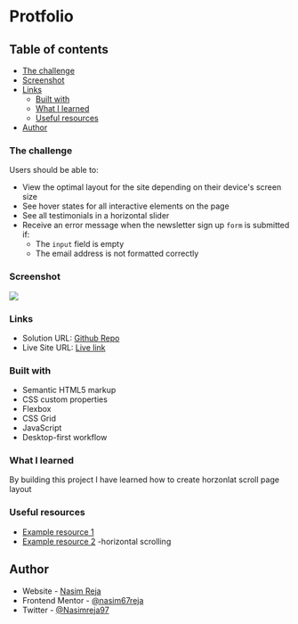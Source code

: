 # Protfolio

## Table of contents

- [The challenge](#the-challenge)
- [Screenshot](#screenshot)
- [Links](#links)
  - [Built with](#built-with)
  - [What I learned](#what-i-learned)
  - [Useful resources](#useful-resources)
- [Author](#author)

### The challenge

Users should be able to:

- View the optimal layout for the site depending on their device's screen size
- See hover states for all interactive elements on the page
- See all testimonials in a horizontal slider
- Receive an error message when the newsletter sign up `form` is submitted if:
  - The `input` field is empty
  - The email address is not formatted correctly

### Screenshot

![](images/Screenshot.png)

### Links

- Solution URL: [Github Repo](https://github.com/nasim67reja/protfolio)
- Live Site URL: [Live link](https://nasim67reja.github.io/protfolio/)

### Built with

- Semantic HTML5 markup
- CSS custom properties
- Flexbox
- CSS Grid
- JavaScript
- Desktop-first workflow

### What I learned

By building this project I have learned how to create horzonlat scroll page layout

### Useful resources

- [Example resource 1](https://github.com/jonasschmedtmann/complete-javascript-course/blob/master/13-Advanced-DOM-Bankist/final/script.js)
- [Example resource 2](https://css-tricks.com/pure-css-horizontal-scrolling/) -horizontal scrolling

## Author

- Website - [Nasim Reja](https://www.your-site.com)
- Frontend Mentor - [@nasim67reja](https://www.frontendmentor.io/profile/@nasim67reja)
- Twitter - [@Nasimreja97](https://www.twitter.com/@Nasimreja97)

